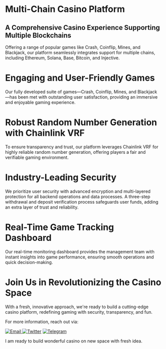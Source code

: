 # Multi-Chain Casino Platform
## A Comprehensive Casino Experience Supporting Multiple Blockchains
Offering a range of popular games like Crash, Coinflip, Mines, and Blackjack, our platform seamlessly integrates support for multiple chains, including Ethereum, Solana, Base, Bitcoin, and Injective.

# Engaging and User-Friendly Games
Our fully developed suite of games—Crash, Coinflip, Mines, and Blackjack—has been met with outstanding user satisfaction, providing an immersive and enjoyable gaming experience.

# Robust Random Number Generation with Chainlink VRF
To ensure transparency and trust, our platform leverages Chainlink VRF for highly reliable random number generation, offering players a fair and verifiable gaming environment.

# Industry-Leading Security
We prioritize user security with advanced encryption and multi-layered protection for all backend operations and data processes. A three-step withdrawal and deposit verification process safeguards user funds, adding an extra layer of trust and reliability.

# Real-Time Game Tracking Dashboard
Our real-time monitoring dashboard provides the management team with instant insights into game performance, ensuring smooth operations and quick decision-making.

# Join Us in Revolutionizing the Casino Space
With a fresh, innovative approach, we're ready to build a cutting-edge casino platform, redefining gaming with security, transparency, and fun.

For more information, reach out via:

<p>
  <a href="tonnyjansen0831@gmail.com" target="_blank">
        <img alt="Email"
        src="https://img.shields.io/badge/Email-00599c?style=for-the-badge&logo=gmail&logoColor=white"/>
    </a>
     <a href="https://x.com/froganbee_sol" target="_blank"><img alt="Twitter"
        src="https://img.shields.io/badge/Twitter-000000?style=for-the-badge&logo=x&logoColor=white"/></a>
<a href="https://t.me/froganbee_sol" target="_blank"><img alt="Telegram"
        src="https://img.shields.io/badge/Telegram-26A5E4?style=for-the-badge&logo=telegram&logoColor=white"/></a>
</p>

I am ready to build wonderful casino on new space with fresh idea.
